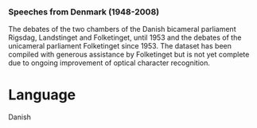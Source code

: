 ### Speeches from Denmark (1948-2008)
The debates of the two chambers of the Danish bicameral parliament Rigsdag, Landstinget and Folketinget, until 1953 and the debates of the unicameral parliament Folketinget since 1953. The dataset has been compiled with generous assistance by Folketinget but is not yet complete due to ongoing improvement of optical character recognition.

# Language
Danish

